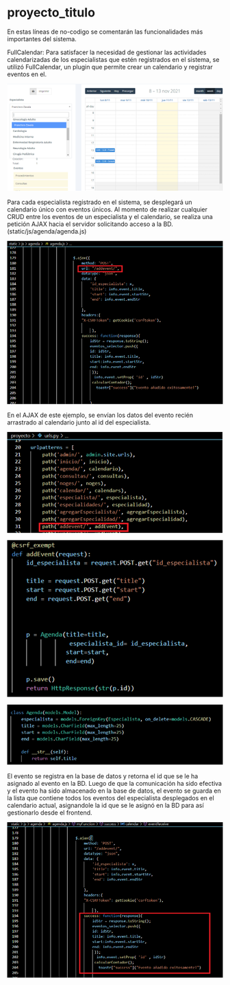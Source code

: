 # proyecto_titulo

En estas líneas de no-codigo se comentarán las funcionalidades más importantes del sistema.

FullCalendar: Para satisfacer la necesidad de gestionar las actividades calendarizadas de los especialistas que estén registrados en el sistema, se utilizó FullCalendar,
un plugin que permite crear un calendario y registrar eventos en el.

![Screenshot](1.png)

Para cada especialista registrado en el sistema, se desplegará un calendario único con eventos únicos. Al momento de realizar cualquier CRUD entre los eventos
de un especialista y el calendario, se realiza una petición AJAX hacia el servidor solicitando acceso a la BD. (static/js/agenda/agenda.js)

![Screenshot](2.png)

En el AJAX de este ejemplo, se envían los datos del evento recién arrastrado al calendario junto al id del especialista.

![Screenshot](3.png)

![Screenshot](4.png)

![Screenshot](5.png)

El evento se registra en la base de datos y retorna el id que se le ha asignado al evento en la BD. Luego de que la comunicación ha sido efectiva y el evento ha sido almacenado en la base de datos, el evento se guarda en la lista que contiene todos los eventos del especialista desplegados en el calendario actual, asignandole la id que se le asignó en la BD para así gestionarlo desde el frontend.

![Screenshot](6.png)
